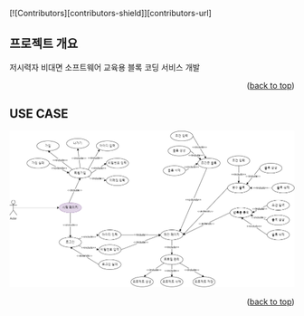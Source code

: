 <a name="readme-top"></a>

[![Contributors][contributors-shield]][contributors-url]

## 프로젝트 개요
저시력자 비대면 소프트웨어 교육용 블록 코딩 서비스 개발

<p align="right">(<a href="#readme-top">back to top</a>)</p>

## USE CASE
![usecase_img](./img/use-case.png)

<p align="right">(<a href="#readme-top">back to top</a>)</p>